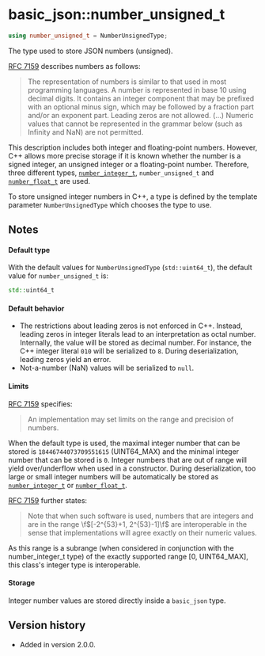 # basic_json::number_unsigned_t

```cpp
using number_unsigned_t = NumberUnsignedType;
```

The type used to store JSON numbers (unsigned).

[RFC 7159](http://rfc7159.net/rfc7159) describes numbers as follows:
> The representation of numbers is similar to that used in most
> programming languages. A number is represented in base 10 using decimal
> digits. It contains an integer component that may be prefixed with an
> optional minus sign, which may be followed by a fraction part and/or an
> exponent part. Leading zeros are not allowed. (...) Numeric values that
> cannot be represented in the grammar below (such as Infinity and NaN)
> are not permitted.

This description includes both integer and floating-point numbers.
However, C++ allows more precise storage if it is known whether the number
is a signed integer, an unsigned integer or a floating-point number.
Therefore, three different types, [`number_integer_t`](number_integer_t.md),
`number_unsigned_t` and [`number_float_t`](number_float_t.md) are used.

To store unsigned integer numbers in C++, a type is defined by the
template parameter `NumberUnsignedType` which chooses the type to use.

## Notes

#### Default type

With the default values for `NumberUnsignedType` (`std::uint64_t`), the
default value for `number_unsigned_t` is:

```cpp
std::uint64_t
```

#### Default behavior

- The restrictions about leading zeros is not enforced in C++. Instead,
  leading zeros in integer literals lead to an interpretation as octal
  number. Internally, the value will be stored as decimal number. For
  instance, the C++ integer literal `010` will be serialized to `8`.
  During deserialization, leading zeros yield an error.
- Not-a-number (NaN) values will be serialized to `null`.

#### Limits

[RFC 7159](http://rfc7159.net/rfc7159) specifies:
> An implementation may set limits on the range and precision of numbers.

When the default type is used, the maximal integer number that can be
stored is `18446744073709551615` (UINT64_MAX) and the minimal integer
number that can be stored is `0`. Integer numbers that are out of range
will yield over/underflow when used in a constructor. During
deserialization, too large or small integer numbers will be automatically
be stored as [`number_integer_t`](number_integer_t.md) or
[`number_float_t`](number_float_t.md).

[RFC 7159](http://rfc7159.net/rfc7159) further states:
> Note that when such software is used, numbers that are integers and are
> in the range \f$[-2^{53}+1, 2^{53}-1]\f$ are interoperable in the sense
> that implementations will agree exactly on their numeric values.

As this range is a subrange (when considered in conjunction with the
number_integer_t type) of the exactly supported range [0, UINT64_MAX],
this class's integer type is interoperable.

#### Storage

Integer number values are stored directly inside a `basic_json` type.

## Version history

- Added in version 2.0.0.
